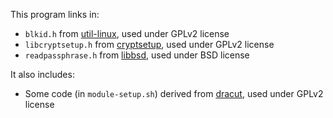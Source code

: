 This program links in:

* `blkid.h` from [util-linux](https://github.com/util-linux/util-linux/), used under GPLv2 license
* `libcryptsetup.h` from [cryptsetup](https://gitlab.com/cryptsetup/cryptsetup), used under GPLv2 license
* `readpassphrase.h` from [libbsd](https://gitlab.freedesktop.org/libbsd/libbsd), used under BSD license

It also includes:

* Some code (in `module-setup.sh`) derived from [dracut](https://github.com/dracutdevs/dracut), used under GPLv2 license
